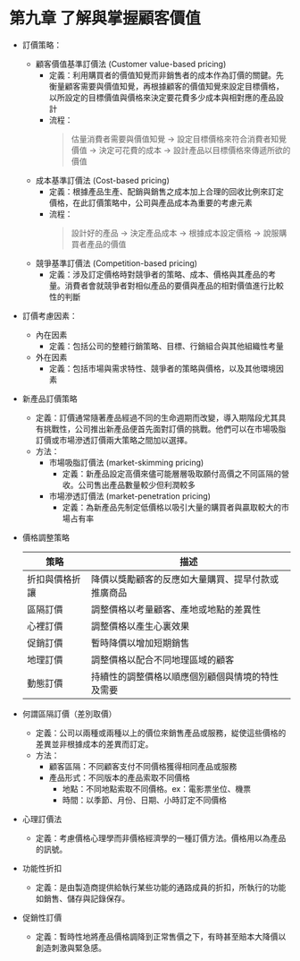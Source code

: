 # 第九章 了解與掌握顧客價值

* 訂價策略：
  * 顧客價值基準訂價法 (Customer value-based pricing)
    * 定義：利用購買者的價值知覺而非銷售者的成本作為訂價的關鍵。先衡量顧客需要與價值知覺，再根據顧客的價值知覺來設定目標價格，以所設定的目標價值與價格來決定要花費多少成本與相對應的產品設計
    * 流程：
      > 估量消費者需要與價值知覺 -> 設定目標價格來符合消費者知覺價值 -> 決定可花費的成本 -> 設計產品以目標價格來傳遞所欲的價值
  * 成本基準訂價法 (Cost-based pricing)
    * 定義：根據產品生產、配銷與銷售之成本加上合理的回收比例來訂定價格，在此訂價策略中，公司與產品成本為重要的考慮元素
    * 流程：
      > 設計好的產品 -> 決定產品成本 -> 根據成本設定價格 -> 說服購買者產品的價值
  * 競爭基準訂價法 (Competition-based pricing)
    * 定義：涉及訂定價格時對競爭者的策略、成本、價格與其產品的考量。消費者會就競爭者對相似產品的要價與產品的相對價值進行比較性的判斷


* 訂價考慮因素：
  * 內在因素
    * 定義：包括公司的整體行銷策略、目標、行銷組合與其他組織性考量
  * 外在因素
    * 定義：包括市場與需求特性、競爭者的策略與價格，以及其他環境因素

* 新產品訂價策略
  * 定義：訂價通常隨著產品經過不同的生命週期而改變，導入期階段尤其具有挑戰性，公司推出新產品便首先面對訂價的挑戰。他們可以在市場吸脂訂價或市場滲透訂價兩大策略之間加以選擇。
  * 方法：
    * 市場吸脂訂價法 (market-skimming pricing)
      * 定義：新產品設定高價來儘可能層層吸取願付高價之不同區隔的營收。公司售出產品數量較少但利潤較多
    * 市場滲透訂價法 (market-penetration pricing)
      * 定義：為新產品先制定低價格以吸引大量的購買者與贏取較大的市場占有率

* 價格調整策略

  |策略|描述|
  |---|---|
  |折扣與價格折讓|降價以獎勵顧客的反應如大量購買、提早付款或推廣商品|
  |區隔訂價|調整價格以考量顧客、產地或地點的差異性|
  |心裡訂價|調整價格以產生心裏效果|
  |促銷訂價|暫時降價以增加短期銷售|
  |地理訂價|調整價格以配合不同地理區域的顧客|
  |動態訂價|持續性的調整價格以順應個別顧個與情境的特性及需要|

* 何謂區隔訂價（差別取價）
  * 定義：公司以兩種或兩種以上的價位來銷售產品或服務，緃使這些價格的差異並非根據成本的差異而訂定。
  * 方法：
    * 顧客區隔：不同顧客支付不同價格獲得相同產品或服務
    * 產品形式：不同版本的產品索取不同價格
      * 地點：不同地點索取不同價格。ex：電影票坐位、機票
      * 時間：以季節、月份、日期、小時訂定不同價格

* 心理訂價法
  * 定義：考慮價格心理學而非價格經濟學的一種訂價方法。價格用以為產品的訊號。

* 功能性折扣
  * 定義：是由製造商提供給執行某些功能的通路成員的折扣，所執行的功能如銷售、儲存與記錄保存。

* 促銷性訂價
  * 定義：暫時性地將產品價格調降到正常售價之下，有時甚至賠本大降價以創造刺激與緊急感。